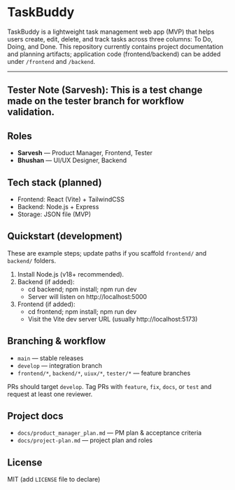 # TaskBuddy

TaskBuddy is a lightweight task management web app (MVP) that helps users create, edit, delete, and track tasks across three columns: To Do, Doing, and Done. This repository currently contains project documentation and planning artifacts; application code (frontend/backend) can be added under `/frontend` and `/backend`.

---
**Tester Note (Sarvesh):** This is a test change made on the tester branch for workflow validation.
---

## Roles
- **Sarvesh** — Product Manager, Frontend, Tester
- **Bhushan** — UI/UX Designer, Backend

## Tech stack (planned)
- Frontend: React (Vite) + TailwindCSS
- Backend: Node.js + Express
- Storage: JSON file (MVP)

## Quickstart (development)
These are example steps; update paths if you scaffold `frontend/` and `backend/` folders.

1. Install Node.js (v18+ recommended).
2. Backend (if added):
   - cd backend; npm install; npm run dev
   - Server will listen on http://localhost:5000
3. Frontend (if added):
   - cd frontend; npm install; npm run dev
   - Visit the Vite dev server URL (usually http://localhost:5173)

## Branching & workflow
- `main` — stable releases
- `develop` — integration branch
- `frontend/*`, `backend/*`, `uiux/*`, `tester/*` — feature branches

PRs should target `develop`. Tag PRs with `feature`, `fix`, `docs`, or `test` and request at least one reviewer.

## Project docs
- `docs/product_manager_plan.md` — PM plan & acceptance criteria
- `docs/project-plan.md` — project plan and roles

## License
MIT (add `LICENSE` file to declare)
